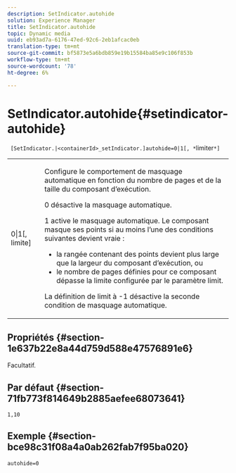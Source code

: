 ```yaml
---
description: SetIndicator.autohide
solution: Experience Manager
title: SetIndicator.autohide
topic: Dynamic media
uuid: eb93ad7a-6176-47ed-92c6-2eb1afcac0eb
translation-type: tm+mt
source-git-commit: bf5873e5a6bdb859e19b15584ba85e9c106f853b
workflow-type: tm+mt
source-wordcount: '78'
ht-degree: 6%

---
```



# SetIndicator.autohide{#setindicator-autohide}

` [SetIndicator.|<containerId>_setIndicator.]autohide=0|1[, *`limiter`*]`

<table id="table_0BEA0B5FFDF64E5594B534B2A87A6D88"> 
 <tbody> 
  <tr> 
   <td colname="col1"> <p> <span class="codeph">0|1[,<span class="varname"> limite</span>]</span> </p> </td> 
   <td colname="col2"> <p> Configure le comportement de masquage automatique en fonction du nombre de pages et de la taille du composant d’exécution. </p> <p> <span class="codeph"> 0</span> désactive la masquage automatique. </p> <p> <span class="codeph"> 1 </span> active le masquage automatique. Le composant masque ses points si au moins l’une des conditions suivantes devient vraie : </p> <p> 
     <ul id="ul_A7F9C1DDC6AE44BAA348B3AD440A4EDD"> 
      <li id="li_39332158806445DF874C5A52F1331B8B">la rangée contenant des points devient plus large que la largeur du composant d’exécution, ou </li> 
      <li id="li_E30BAC8B609147ADB8824000F5729B21">le nombre de pages définies pour ce composant dépasse la limite configurée par le paramètre <span class="codeph"><span class="varname"> limit</span></span>. </li> 
     </ul> </p> <p> La définition de <span class="codeph"><span class="varname"> limit</span></span> à <span class="codeph"> -1</span> désactive la seconde condition de masquage automatique. </p> </td> 
  </tr> 
 </tbody> 
</table>

## Propriétés {#section-1e637b22e8a44d759d588e47576891e6}

Facultatif.

## Par défaut {#section-71fb773f814649b2885aefee68073641}

`1,10`

## Exemple {#section-bce98c31f08a4a0ab262fab7f95ba020}

`autohide=0`
